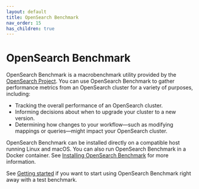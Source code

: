 ```yaml
---
layout: default
title: OpenSearch Benchmark
nav_order: 15
has_children: true
---
```


# OpenSearch Benchmark

OpenSearch Benchmark is a macrobenchmark utility provided by the [OpenSearch Project](https://github.com/opensearch-project). You can use OpenSearch Benchmark to gather performance metrics from an OpenSearch cluster for a variety of purposes, including:

- Tracking the overall performance of an OpenSearch cluster.
- Informing decisions about when to upgrade your cluster to a new version.
- Determining how changes to your workflow&#8212;such as modifying mappings or queries&#8212;might impact your OpenSearch cluster.

OpenSearch Benchmark can be installed directly on a compatible host running Linux and macOS. You can also run OpenSearch Benchmark in a Docker container. See [Installing OpenSearch Benchmark]({{site.url}}{{site.baseurl}}/tuning-your-cluster/opensearch-benchmark/install-osb/) for more information.

See [Getting started]({{site.url}}{{site.baseurl}}/tuning-your-cluster/opensearch-benchmark/getting-started/) if you want to start using OpenSearch Benchmark right away with a test benchmark.